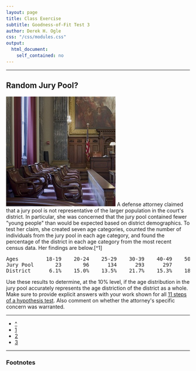 ```yaml
---
layout: page
title: Class Exercise
subtitle: Goodness-of-Fit Test 3
author: Derek H. Ogle
css: "/css/modules.css"
output:
  html_document:
    self_contained: no
---
```


----

## Random Jury Pool?
<img src="zimgs/jury-box.jpg" alt="Jury Box" class="img-right">
A defense attorney claimed that a jury pool is not representative of the larger population in the court's district.  In particular, she was concerned that the jury pool contained fewer "young people" than would be expected based on district demographics.  To test her claim, she created seven age categories, counted the number of individuals from the jury pool in each age category, and found the percentage of the district in each age category from the most recent census data.  Her findings are below.[^1]

<pre>
Ages         18-19    20-24    25-29    30-39    40-49    50-64      65+
Jury Pool       23       96      134      293      297      380      113
District      6.1%    15.0%    13.5%    21.7%    15.3%    18.2%    10.2%
</pre>

Use these results to determine, at the 10% level, if the age distribution in the jury pool accurately represents the age distriction of the district as a whole.  Make sure to provide explicit answers with your work shown for all [11 steps of a hypothesis test](11-steps).  Also comment on whether the attorney's specific concern was warranted.

----

<div class="text-center">
<ul class="pagination pagination-lg">
  <li><a href="GOFTest.html">^</a></li>
  <li><a href="GOFTest_CE1.html">1</a></li>
  <li><a href="GOFTest_CE2.html">2</a></li>
  <li class="active"><a href="#">3</a></li>
</ul>
</div>

----

<h3>Footnotes</h3>

[^1]: This example is modified from [these materials](http://www.unc.edu/~nielsen/soci708/mod9/soci708mod9_stata.pdf).
